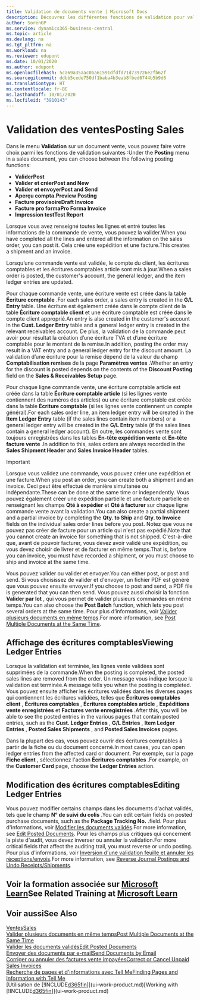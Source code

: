 ```yaml
---
title: Validation de documents vente | Microsoft Docs
description: Découvrez les différentes fonctions de validation pour valider les documents vente et comment mettre à jour les documents validés.
author: SorenGP
ms.service: dynamics365-business-central
ms.topic: article
ms.devlang: na
ms.tgt_pltfrm: na
ms.workload: na
ms.reviewer: edupont
ms.date: 10/01/2020
ms.author: edupont
ms.openlocfilehash: 5ca69a35aac0ba61591dfdfd71d739726e2fb62f
ms.sourcegitcommit: ddbb5cede750df1baba4b3eab8fbed6744b5b9d6
ms.translationtype: HT
ms.contentlocale: fr-BE
ms.lasthandoff: 10/01/2020
ms.locfileid: "3910143"
---
```

# <a name="posting-sales"></a><span data-ttu-id="93f67-103">Validation des ventes</span><span class="sxs-lookup"><span data-stu-id="93f67-103">Posting Sales</span></span>

<span data-ttu-id="93f67-104">Dans le menu **Validation** sur un document vente, vous pouvez faire votre choix parmi les fonctions de validation suivantes :</span><span class="sxs-lookup"><span data-stu-id="93f67-104">Under the **Posting** menu in a sales document, you can choose between the following posting functions:</span></span>

* <span data-ttu-id="93f67-105">**Valider**</span><span class="sxs-lookup"><span data-stu-id="93f67-105">**Post**</span></span>
* <span data-ttu-id="93f67-106">**Valider et créer**</span><span class="sxs-lookup"><span data-stu-id="93f67-106">**Post and New**</span></span>
* <span data-ttu-id="93f67-107">**Valider et envoyer**</span><span class="sxs-lookup"><span data-stu-id="93f67-107">**Post and Send**</span></span>
* <span data-ttu-id="93f67-108">**Aperçu compta.**</span><span class="sxs-lookup"><span data-stu-id="93f67-108">**Preview Posting**</span></span>
* <span data-ttu-id="93f67-109">**Facture provisoire**</span><span class="sxs-lookup"><span data-stu-id="93f67-109">**Draft Invoice**</span></span>
* <span data-ttu-id="93f67-110">**Facture pro forma**</span><span class="sxs-lookup"><span data-stu-id="93f67-110">**Pro Forma Invoice**</span></span>
* <span data-ttu-id="93f67-111">**Impression test**</span><span class="sxs-lookup"><span data-stu-id="93f67-111">**Test Report**</span></span>

<span data-ttu-id="93f67-112">Lorsque vous avez renseigné toutes les lignes et entré toutes les informations de la commande de vente, vous pouvez la valider.</span><span class="sxs-lookup"><span data-stu-id="93f67-112">When you have completed all the lines and entered all the information on the sales order, you can post it.</span></span> <span data-ttu-id="93f67-113">Cela crée une expédition et une facture.</span><span class="sxs-lookup"><span data-stu-id="93f67-113">This creates a shipment and an invoice.</span></span>

<span data-ttu-id="93f67-114">Lorsqu’une commande vente est validée, le compte du client, les écritures comptables et les écritures comptables article sont mis à jour.</span><span class="sxs-lookup"><span data-stu-id="93f67-114">When a sales order is posted, the customer's account, the general ledger, and the item ledger entries are updated.</span></span>

<span data-ttu-id="93f67-115">Pour chaque commande vente, une écriture vente est créée dans la table **Écriture comptable** .</span><span class="sxs-lookup"><span data-stu-id="93f67-115">For each sales order, a sales entry is created in the **G/L Entry** table.</span></span> <span data-ttu-id="93f67-116">Une écriture est également créée dans le compte client de la table **Écriture comptable client** et une écriture comptable est créée dans le compte client approprié.</span><span class="sxs-lookup"><span data-stu-id="93f67-116">An entry is also created in the customer's account in the **Cust. Ledger Entry** table and a general ledger entry is created in the relevant receivables account.</span></span> <span data-ttu-id="93f67-117">De plus, la validation de la commande peut avoir pour résultat la création d’une écriture TVA et d’une écriture comptable pour le montant de la remise.</span><span class="sxs-lookup"><span data-stu-id="93f67-117">In addition, posting the order may result in a VAT entry and a general ledger entry for the discount amount.</span></span> <span data-ttu-id="93f67-118">La validation d’une écriture pour la remise dépend de la valeur du champ **Comptabilisation remises** de la page **Paramètres ventes** .</span><span class="sxs-lookup"><span data-stu-id="93f67-118">Whether an entry for the discount is posted depends on the contents of the **Discount Posting** field on the **Sales & Receivables Setup** page.</span></span>

<span data-ttu-id="93f67-119">Pour chaque ligne commande vente, une écriture comptable article est créée dans la table **Écriture comptable article** (si les lignes vente contiennent des numéros des articles) ou une écriture comptable est créée dans la table **Écriture comptable** (si les lignes vente contiennent un compte général).</span><span class="sxs-lookup"><span data-stu-id="93f67-119">For each sales order line, an item ledger entry will be created in the **Item Ledger Entry** table (if the sales lines contain item numbers) or a general ledger entry will be created in the **G/L Entry** table (if the sales lines contain a general ledger account).</span></span> <span data-ttu-id="93f67-120">En outre, les commandes vente sont toujours enregistrées dans les tables **En-tête expédition vente** et **En-tête facture vente** .</span><span class="sxs-lookup"><span data-stu-id="93f67-120">In addition to this, sales orders are always recorded in the **Sales Shipment Header** and **Sales Invoice Header** tables.</span></span>

> [!IMPORTANT]  
> <span data-ttu-id="93f67-121">Lorsque vous validez une commande, vous pouvez créer une expédition et une facture.</span><span class="sxs-lookup"><span data-stu-id="93f67-121">When you post an order, you can create both a shipment and an invoice.</span></span> <span data-ttu-id="93f67-122">Ceci peut être effectué de manière simultanée ou indépendante.</span><span class="sxs-lookup"><span data-stu-id="93f67-122">These can be done at the same time or independently.</span></span> <span data-ttu-id="93f67-123">Vous pouvez également créer une expédition partielle et une facture partielle en renseignant les champs **Qté à expédier** et **Qté à facturer** sur chaque ligne commande vente avant la validation.</span><span class="sxs-lookup"><span data-stu-id="93f67-123">You can also create a partial shipment and a partial invoice by completing the **Qty. to Ship** and **Qty. to Invoice** fields on the individual sales order lines before you post.</span></span> <span data-ttu-id="93f67-124">Notez que vous ne pouvez pas créer de facture pour un article qui n'est pas expédié.</span><span class="sxs-lookup"><span data-stu-id="93f67-124">Note that you cannot create an invoice for something that is not shipped.</span></span> <span data-ttu-id="93f67-125">C'est-à-dire que, avant de pouvoir facturer, vous devez avoir validé une expédition, ou vous devez choisir de livrer et de facturer en même temps.</span><span class="sxs-lookup"><span data-stu-id="93f67-125">That is, before you can invoice, you must have recorded a shipment, or you must choose to ship and invoice at the same time.</span></span>

<span data-ttu-id="93f67-126">Vous pouvez valider ou valider et envoyer.</span><span class="sxs-lookup"><span data-stu-id="93f67-126">You can either post, or post and send.</span></span> <span data-ttu-id="93f67-127">Si vous choisissez de valider et d'envoyer, un fichier PDF est généré que vous pouvez ensuite envoyer.</span><span class="sxs-lookup"><span data-stu-id="93f67-127">If you choose to post and send, a PDF file is generated that you can then send.</span></span> <span data-ttu-id="93f67-128">Vous pouvez aussi choisir la fonction **Valider par lot** , qui vous permet de valider plusieurs commandes en même temps.</span><span class="sxs-lookup"><span data-stu-id="93f67-128">You can also choose the **Post Batch** function, which lets you post several orders at the same time.</span></span> <span data-ttu-id="93f67-129">Pour plus d’informations, voir [Valider plusieurs documents en même temps](ui-batch-posting.md).</span><span class="sxs-lookup"><span data-stu-id="93f67-129">For more information, see [Post Multiple Documents at the Same Time](ui-batch-posting.md).</span></span>

## <a name="viewing-ledger-entries"></a><span data-ttu-id="93f67-130">Affichage des écritures comptables</span><span class="sxs-lookup"><span data-stu-id="93f67-130">Viewing Ledger Entries</span></span>

<span data-ttu-id="93f67-131">Lorsque la validation est terminée, les lignes vente validées sont supprimées de la commande.</span><span class="sxs-lookup"><span data-stu-id="93f67-131">When the posting is completed, the posted sales lines are removed from the order.</span></span> <span data-ttu-id="93f67-132">Un message vous indique lorsque la validation est terminée.</span><span class="sxs-lookup"><span data-stu-id="93f67-132">A message tells you when the posting is completed.</span></span> <span data-ttu-id="93f67-133">Vous pouvez ensuite afficher les écritures validées dans les diverses pages qui contiennent les écritures validées, telles que **Écritures comptables client** , **Écritures comptables** , **Écritures comptables article** , **Expéditions vente enregistrées** et **Factures vente enregistrées** .</span><span class="sxs-lookup"><span data-stu-id="93f67-133">After this, you will be able to see the posted entries in the various pages that contain posted entries, such as the **Cust. Ledger Entries** , **G/L Entries** , **Item Ledger Entries** , **Posted Sales Shipments** , and **Posted Sales Invoices** pages.</span></span>  

<span data-ttu-id="93f67-134">Dans la plupart des cas, vous pouvez ouvrir des écritures comptables à partir de la fiche ou du document concerné.</span><span class="sxs-lookup"><span data-stu-id="93f67-134">In most cases, you can open ledger entries from the affected card or document.</span></span> <span data-ttu-id="93f67-135">Par exemple, sur la page **Fiche client** , sélectionnez l'action **Écritures comptables** .</span><span class="sxs-lookup"><span data-stu-id="93f67-135">For example, on the **Customer Card** page, choose the **Ledger Entries** action.</span></span>

## <a name="editing-ledger-entries"></a><span data-ttu-id="93f67-136">Modification des écritures comptables</span><span class="sxs-lookup"><span data-stu-id="93f67-136">Editing Ledger Entries</span></span>

<span data-ttu-id="93f67-137">Vous pouvez modifier certains champs dans les documents d'achat validés, tels que le champ **N° de suivi du colis** .</span><span class="sxs-lookup"><span data-stu-id="93f67-137">You can edit certain fields on posted purchase documents, such as the **Package Tracking No.**</span></span> <span data-ttu-id="93f67-138">.</span><span class="sxs-lookup"><span data-stu-id="93f67-138">field.</span></span> <span data-ttu-id="93f67-139">Pour plus d'informations, voir [Modifier les documents validés](across-edit-posted-document.md).</span><span class="sxs-lookup"><span data-stu-id="93f67-139">For more information, see [Edit Posted Documents](across-edit-posted-document.md).</span></span> <span data-ttu-id="93f67-140">Pour les champs plus critiques qui concernent la piste d'audit, vous devez inverser ou annuler la validation.</span><span class="sxs-lookup"><span data-stu-id="93f67-140">For more critical fields that affect the auditing trail, you must reverse or undo posting.</span></span> <span data-ttu-id="93f67-141">Pour plus d'informations, voir [Inversion d'une validation feuille et annuler les réceptions/envois](finance-how-reverse-journal-posting.md).</span><span class="sxs-lookup"><span data-stu-id="93f67-141">For more information, see [Reverse Journal Postings and Undo Receipts/Shipments](finance-how-reverse-journal-posting.md).</span></span>

## <a name="see-related-training-at-microsoft-learn"></a><span data-ttu-id="93f67-142">Voir la formation associée sur [Microsoft Learn](/learn/modules/ship-invoice-items-dynamics-365-business-central/index)</span><span class="sxs-lookup"><span data-stu-id="93f67-142">See Related Training at [Microsoft Learn](/learn/modules/ship-invoice-items-dynamics-365-business-central/index)</span></span>

## <a name="see-also"></a><span data-ttu-id="93f67-143">Voir aussi</span><span class="sxs-lookup"><span data-stu-id="93f67-143">See Also</span></span>

[<span data-ttu-id="93f67-144">Ventes</span><span class="sxs-lookup"><span data-stu-id="93f67-144">Sales</span></span>](sales-manage-sales.md)  
[<span data-ttu-id="93f67-145">Valider plusieurs documents en même temps</span><span class="sxs-lookup"><span data-stu-id="93f67-145">Post Multiple Documents at the Same Time</span></span>](ui-batch-posting.md)  
[<span data-ttu-id="93f67-146">Valider les documents validés</span><span class="sxs-lookup"><span data-stu-id="93f67-146">Edit Posted Documents</span></span>](across-edit-posted-document.md)  
[<span data-ttu-id="93f67-147">Envoyer des documents par e-mail</span><span class="sxs-lookup"><span data-stu-id="93f67-147">Send Documents by Email</span></span>](ui-how-send-documents-email.md)  
[<span data-ttu-id="93f67-148">Corriger ou annuler des factures vente impayées</span><span class="sxs-lookup"><span data-stu-id="93f67-148">Correct or Cancel Unpaid Sales Invoices</span></span>](sales-how-correct-cancel-sales-invoice.md)  
[<span data-ttu-id="93f67-149">Recherche de pages et d'informations avec Tell Me</span><span class="sxs-lookup"><span data-stu-id="93f67-149">Finding Pages and Information with Tell Me</span></span>](ui-search.md)  
<span data-ttu-id="93f67-150">[Utilisation de [!INCLUDE[d365fin](includes/d365fin_md.md)]](ui-work-product.md)</span><span class="sxs-lookup"><span data-stu-id="93f67-150">[Working with [!INCLUDE[d365fin](includes/d365fin_md.md)]](ui-work-product.md)</span></span>
